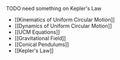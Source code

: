 TODO need something on Kepler's Law

- [[Kinematics of Uniform Circular Motion]]
- [[Dynamics of Uniform Circular Motion]]
- [[UCM Equations]]
- [[Gravitational Field]]
- [[Conical Pendulums]]
- [[Kepler's Law]]
